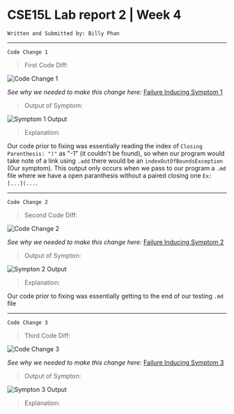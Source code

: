 # CSE15L Lab report 2 | Week 4
```
Written and Submitted by: Billy Phan
```
---

```Code Change 1```

> First Code Diff: 

![Code Change 1](cse15l-lab-report-2-ss1.png)

*See why we needed to make this change here:*
[Failure Inducing Symptom 1](https://github.com/b-ianphan/markdown-parser/blob/main/breakingTest1.md)

> Output of Symptom:

![Symptom 1 Output](cse15l-lab-report-2-ss2.png)

> Explanation: 

Our code prior to fixing was essentially reading the index of `Closing Parenthesis: ")"` as "-1" (it couldn't be found), so when our program would take note of a link using `.add` there would be an `indexOutOfBoundsException` (Our symptom). This output only occurs when we pass to our program a `.md` file where we have a open paranthesis without a paired closing one `Ex: [...](...`.

---

```Code Change 2```

> Second Code Diff:

![Code Change 2](cse15l-lab-report-2-ss3.png)

*See why we needed to make this change here:* [Failure Inducing Symptom 2](https://github.com/b-ianphan/markdown-parser/blob/main/breakingTest2.md)

> Output of Sympton: 

![Sympton 2 Output]()

> Explanation:

Our code prior to fixing was essentially getting to the end of our testing `.md` file 

--- 

```Code Change 3```

> Third Code Diff:

![Code Change 3]()

*See why we needed to make this change here:* [Failure Inducing Symptom 3](https://github.com/b-ianphan/markdown-parser/blob/main/breakingTest3.md)

> Output of Sympton:

![Sympton 3 Output]()

> Explanation:



